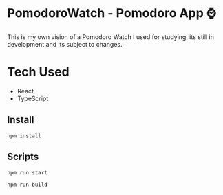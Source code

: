 # PomodoroWatch - Pomodoro App :watch:

This is my own vision of a Pomodoro Watch I used for studying, its still in development and its subject to changes.


# Tech Used

- React
- TypeScript

## Install
```
npm install
```
## Scripts
```
npm run start
```
```
npm run build
```
